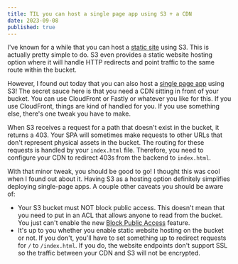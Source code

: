 ```yaml
---
title: TIL you can host a single page app using S3 + a CDN
date: 2023-09-08
published: true
---
```


I've known for a while that you can host a [static site][static] using S3. This is actually pretty
simple to do. S3 even provides a static website hosting option where it will handle HTTP redirects
and point traffic to the same route within the bucket.

However, I found out today that you can also host a [single page app][spa] using S3! The secret
sauce here is that you need a CDN sitting in front of your bucket. You can use CloudFront or Fastly
or whatever you like for this. If you use CloudFront, things are kind of handled for you. If you use
something else, there's one tweak you have to make.

When S3 receives a request for a path that doesn't exist in the bucket, it returns a 403. Your SPA
will sometimes make requests to other URLs that don't represent physical assets in the bucket. The
routing for these requests is handled by your `index.html` file. Therefore, you need to configure
your CDN to redirect 403s from the backend to `index.html`.

With that minor tweak, you should be good to go! I thought this was cool when I found out about it.
Having S3 as a hosting option definitely simplifies deploying single-page apps. A couple other
caveats you should be aware of:

- Your S3 bucket must NOT block public access. This doesn't mean that you need to put in an ACL that
  allows anyone to read from the bucket. You just can't enable the new [Block Public Access][bpa]
  feature.
- It's up to you whether you enable static website hosting on the bucket or not. If you don't,
  you'll have to set something up to redirect requests for `/` to `/index.html`. If you do, the
  website endpoints don't support SSL so the traffic between your CDN and S3 will not be encrypted.

[static]: https://en.wikipedia.org/wiki/Static_web_page
[spa]: https://en.wikipedia.org/wiki/Single-page_application
[bpa]: https://docs.aws.amazon.com/AmazonS3/latest/userguide/access-control-block-public-access.html
